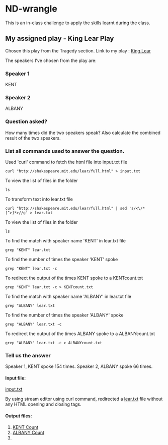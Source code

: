 # ND-wrangle 

This is an in-class challenge to apply the skills learnt during the class.

##  My assigned play - King Lear Play
Chosen this play from the Tragedy section.
Link to my play : [King Lear](http://shakespeare.mit.edu/lear/full.html)

The speakers I've chosen from the play are:

###  Speaker 1 
KENT
### Speaker 2 
ALBANY

### Question asked?

How many times did the two speakers speak?
Also calculate the combined result of the two speakers.

### List all commands used to answer the question. 

Used 'curl' command to fetch the html file into input.txt file
```
curl "http://shakespeare.mit.edu/lear/full.html" > input.txt
```

To view the list of files in the folder
```
ls
```

To transform text into lear.txt file
```
curl "http://shakespeare.mit.edu/lear/full.html" | sed 's/<\/*[^>]*>//g' > lear.txt
```

To view the list of files in the folder
```
ls
```

To find the match with speaker name 'KENT' in lear.txt file
```
grep "KENT" lear.txt
```

To find the number of times the speaker 'KENT' spoke 
```
grep "KENT" lear.txt -c
```

To redirect the output of the times KENT spoke to a KENTcount.txt
```
grep "KENT" lear.txt -c > KENTcount.txt
```

To find the match with speaker name 'ALBANY' in lear.txt file
```
grep "ALBANY" lear.txt
```

To find the number of times the speaker 'ALBANY' spoke
```
grep "ALBANY" lear.txt -c
```

To redirect the output of the times ALBANY spoke to a ALBANYcount.txt
```
grep "ALBANY" lear.txt -c > ALBANYcount.txt
```

### Tell us the answer

Speaker 1, KENT spoke 154 times. Speaker 2, ALBANY spoke 66 times.


#### Input file:

[input.txt](https://github.com/navyadevineni/nd-wrangle/blob/main/input.txt)

By using stream editor using curl command, redirected a [lear.txt](https://github.com/navyadevineni/nd-wrangle/blob/main/lear.txt) file without any HTML opening and closing tags.

#### Output files:

1. [KENT Count](https://github.com/navyadevineni/nd-wrangle/blob/main/KENTcount.txt)
2. [ALBANY Count](https://github.com/navyadevineni/nd-wrangle/blob/main/ALBANYcount.txt)
3. []()


